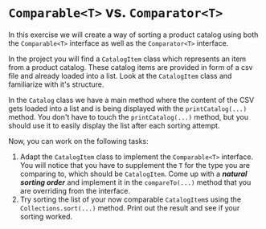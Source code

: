 # `Comparable<T>` vs. `Comparator<T>`

In this exercise we will create a way of sorting a product catalog using both the `Comparable<T>` interface as well as the `Comparator<T>` interface.

In the project you will find a `CatalogItem` class which represents an item from a product catalog. These catalog items are provided in form of a csv file and already loaded into a list. Look at the `CatalogItem` class and familiarize with it's structure.

In the `Catalog` class we have a main method where the content of the CSV gets loaded into a list and is being displayed with the `printCatalog(...)` method. You don't have to touch the `printCatalog(...)` method, but you should use it to easily display the list after each sorting attempt.

Now, you can work on the following tasks:
1. Adapt the `CatalogItem` class to implement the `Comparable<T>` interface. You will notice that you have to supplement the `T` for the type you are comparing to, which should be `CatalogItem`. Come up with a ***natural sorting order*** and implement it in the `compareTo(...)` method that you are overriding from the interface.
2. Try sorting the list of your now comparable `CatalogItem`s using the `Collections.sort(...)` method. Print out the result and see if your sorting worked.